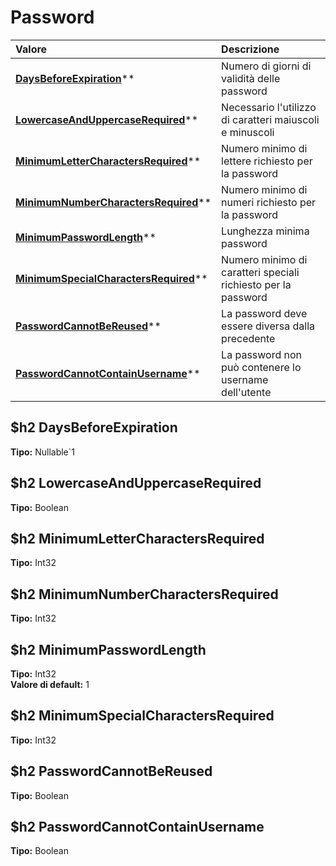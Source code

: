 # Password

| Valore| Descrizione |
| :--- | :--- |
| [**DaysBeforeExpiration**](#daysbeforeexpiration)** | Numero di giorni di validità delle password |
| [**LowercaseAndUppercaseRequired**](#lowercaseanduppercaserequired)** | Necessario l'utilizzo di caratteri maiuscoli e minuscoli |
| [**MinimumLetterCharactersRequired**](#minimumlettercharactersrequired)** | Numero minimo di lettere richiesto per la password |
| [**MinimumNumberCharactersRequired**](#minimumnumbercharactersrequired)** | Numero minimo di numeri richiesto per la password |
| [**MinimumPasswordLength**](#minimumpasswordlength)** | Lunghezza minima password |
| [**MinimumSpecialCharactersRequired**](#minimumspecialcharactersrequired)** | Numero minimo di caratteri speciali richiesto per la password |
| [**PasswordCannotBeReused**](#passwordcannotbereused)** | La password deve essere diversa dalla precedente |
| [**PasswordCannotContainUsername**](#passwordcannotcontainusername)** | La password non può contenere lo username dell'utente |

$h2 DaysBeforeExpiration 
-----
**Tipo:** Nullable`1	 

$h2 LowercaseAndUppercaseRequired 
-----
**Tipo:** Boolean	 

$h2 MinimumLetterCharactersRequired 
-----
**Tipo:** Int32	 

$h2 MinimumNumberCharactersRequired 
-----
**Tipo:** Int32	 

$h2 MinimumPasswordLength 
-----
**Tipo:** Int32	 
**Valore di default:** 1	 

$h2 MinimumSpecialCharactersRequired 
-----
**Tipo:** Int32	 

$h2 PasswordCannotBeReused 
-----
**Tipo:** Boolean	 

$h2 PasswordCannotContainUsername 
-----
**Tipo:** Boolean

